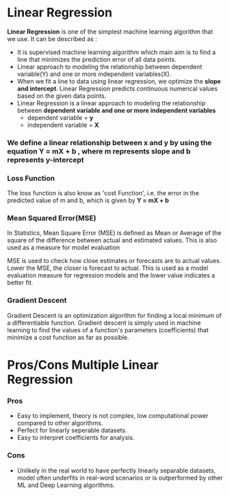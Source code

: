 # Linear Regression

**Linear Regression** is one of the simplest machine learning algorithm that we use. It can be described as :

- It is supervised machine learning algorithm which main aim is to find a line that minimizes the prediction error of all data points.
- Linear approach to modeling the relationship between dependent variable(Y) and one or more independent variables(X).
- When we fit a line to data using linear regression, we optimize the **slope and intercept**. Linear Regression predicts continuous numerical values based on the given data points.
- Linear Regression is a linear approach to modeling the relationship between **dependent variable and one or more independent variables**
  - dependent variable = **y**
  - independent variable = **X**

### We define a linear relationship  between x and y by using the equation **Y = mX + b** , where m represents **slope** and b represents **y-intercept**

### Loss Function
The loss function is also know as 'cost Function', i.e. the error in the predicted value of m and b, which is given by **Y = mX + b**

### Mean Squared Error(MSE)
In Statistics, Mean Square Error (MSE) is defined as Mean or Average of the square of the difference between actual and estimated values. This is also used as a measure for model evaluation

MSE is used to check how close estimates or forecasts are to actual values. Lower the MSE, the closer is forecast to actual. This is used as a model evaluation measure for regression models and the lower value indicates a better fit.

### Gradient Descent 
Gradient Descent is an optimization algorithm for finding a local minimum of a differentiable function. Gradient descent is simply used in machine learning to find the values of a function's parameters (coefficients) that minimize a cost function as far as possible.

# Pros/Cons Multiple Linear Regression

### Pros
- Easy to implement, theory is not complex, low computational power compared to other algorithms.
- Perfect for linearly seperable datasets.
- Easy to interpret coefficients for analysis.

### Cons
- Unlikely in the real world to have perfectly linearly separable datasets, model often underfits in real-word scenarios or is outperformed by other ML and Deep Learning algorithms.
